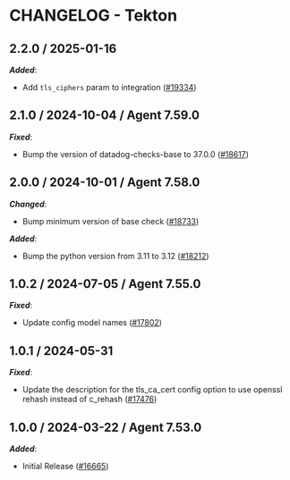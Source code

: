 # CHANGELOG - Tekton

<!-- towncrier release notes start -->

## 2.2.0 / 2025-01-16

***Added***:

* Add `tls_ciphers` param to integration ([#19334](https://github.com/DataDog/integrations-core/pull/19334))

## 2.1.0 / 2024-10-04 / Agent 7.59.0

***Fixed***:

* Bump the version of datadog-checks-base to 37.0.0 ([#18617](https://github.com/DataDog/integrations-core/pull/18617))

## 2.0.0 / 2024-10-01 / Agent 7.58.0

***Changed***:

* Bump minimum version of base check ([#18733](https://github.com/DataDog/integrations-core/pull/18733))

***Added***:

* Bump the python version from 3.11 to 3.12 ([#18212](https://github.com/DataDog/integrations-core/pull/18212))

## 1.0.2 / 2024-07-05 / Agent 7.55.0

***Fixed***:

* Update config model names ([#17802](https://github.com/DataDog/integrations-core/pull/17802))

## 1.0.1 / 2024-05-31

***Fixed***:

* Update the description for the tls_ca_cert config option to use openssl rehash instead of c_rehash ([#17476](https://github.com/DataDog/integrations-core/pull/17476))

## 1.0.0 / 2024-03-22 / Agent 7.53.0

***Added***:

* Initial Release ([#16665](https://github.com/DataDog/integrations-core/pull/16665))
